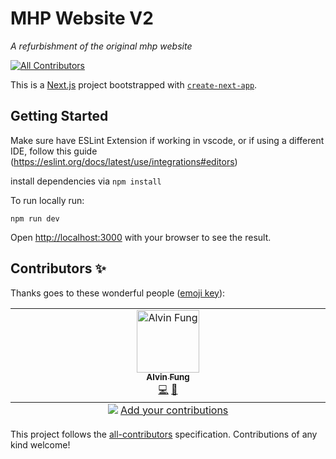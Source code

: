 # MHP Website V2

_A refurbishment of the original mhp website_

[![All Contributors](https://img.shields.io/badge/all_contributors-2-orange.svg?style=flat-square)](#contributors)

This is a [Next.js](https://nextjs.org/) project bootstrapped with [`create-next-app`](https://github.com/vercel/next.js/tree/canary/packages/create-next-app).

## Getting Started

Make sure have ESLint Extension if working in vscode, or if using a different IDE, follow this guide (https://eslint.org/docs/latest/use/integrations#editors)

install dependencies via
`npm install`

To run locally run:

`npm run dev`

Open [http://localhost:3000](http://localhost:3000) with your browser to see the result.



## Contributors ✨

Thanks goes to these wonderful people ([emoji key](https://allcontributors.org/docs/en/emoji-key)):
<!-- ALL-CONTRIBUTORS-LIST:START - Do not remove or modify this section -->
<!-- prettier-ignore-start -->
<!-- markdownlint-disable -->
<table>
  <tbody>
    <tr>
      <td align="center" valign="top" width="14.28%"><a href="https://github.com/fung-alvin"><img src="https://avatars.githubusercontent.com/u/164455066?v=4?s=100" width="100px;" alt="Alvin Fung"/><br /><sub><b>Alvin Fung</b></sub></a><br /><a href="https://github.com/monash-human-power/MHP_Website_V2/commits?author=fung-alvin" title="Code">💻</a> <a href="https://github.com/monash-human-power/MHP_Website_V2/commits?author=fung-alvin" title="Documentation">📖</a></td>
    </tr>
  </tbody>
  <tfoot>
    <tr>
      <td align="center" size="13px" colspan="7">
        <img src="https://raw.githubusercontent.com/all-contributors/all-contributors-cli/1b8533af435da9854653492b1327a23a4dbd0a10/assets/logo-small.svg">
          <a href="https://all-contributors.js.org/docs/en/bot/usage">Add your contributions</a>
        </img>
      </td>
    </tr>
  </tfoot>
</table>

<!-- markdownlint-restore -->
<!-- prettier-ignore-end -->

<!-- ALL-CONTRIBUTORS-LIST:END -->

<!-- ALL-CONTRIBUTORS-LIST:START - Do not remove or modify this section -->
<!-- prettier-ignore-start -->
<!-- markdownlint-disable -->

<!-- markdownlint-restore -->
<!-- prettier-ignore-end -->

<!-- ALL-CONTRIBUTORS-LIST:END -->

This project follows the [all-contributors](https://github.com/all-contributors/all-contributors) specification. Contributions of any kind welcome!
